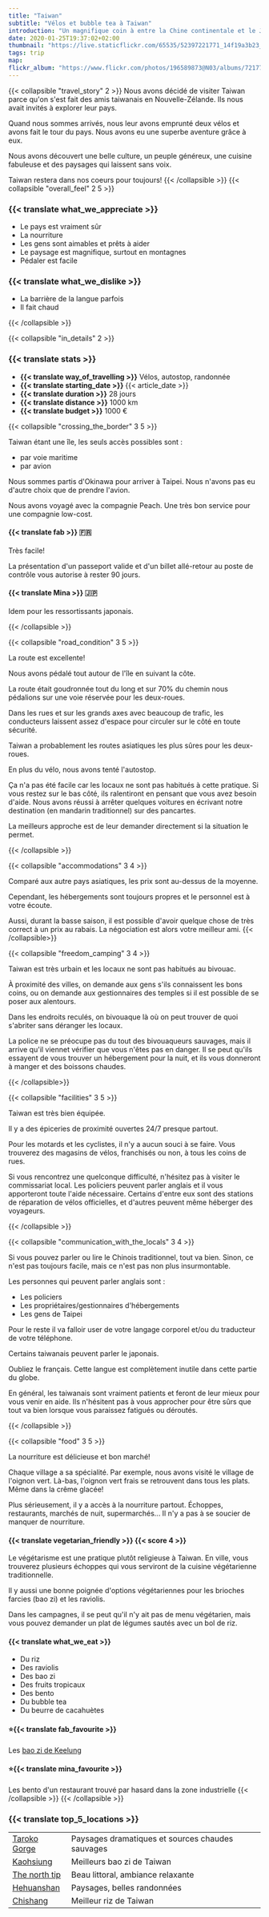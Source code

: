 ```yaml
---
title: "Taiwan"
subtitle: "Vélos et bubble tea à Taiwan"
introduction: "Un magnifique coin à entre la Chine continentale et le Japon pour un tour en vélo sans stress."
date: 2020-01-25T19:37:02+02:00
thumbnail: "https://live.staticflickr.com/65535/52397221771_14f19a3b23_k.jpg"
tags: trip
map:
flickr_album: "https://www.flickr.com/photos/196589873@N03/albums/72177720302559908"
---
```

<!-- ## {{< translate travel_story >}} -->
{{< collapsible "travel_story" 2 >}}
Nous avons décidé de visiter Taiwan parce qu'on s'est fait des amis taiwanais en Nouvelle-Zélande. Ils nous avait invités à explorer leur pays.

Quand nous sommes arrivés, nous leur avons emprunté deux vélos et avons fait le tour du pays. Nous avons eu une superbe aventure grâce à eux. 

Nous avons découvert une belle culture, un peuple généreux, une cuisine fabuleuse et des paysages qui laissent sans voix.

Taiwan restera dans nos coeurs pour toujours!
{{< /collapsible >}}
{{< collapsible "overall_feel" 2 5 >}}

<h3>{{< translate what_we_appreciate >}}</h3>

- Le pays est vraiment sûr
- La nourriture
- Les gens sont aimables et prêts à aider
- Le paysage est magnifique, surtout en montagnes
- Pédaler est facile
  
<h3>{{< translate what_we_dislike >}}</h3>

- La barrière de la langue parfois
- Il fait chaud

{{< /collapsible >}}
<!-- <h2>{{< translate in_details >}}</h2> -->
{{< collapsible "in_details" 2 >}}

<h3>{{< translate stats >}}</h3>
<ul>
<li><b>{{< translate way_of_travelling >}}</b> Vélos, autostop, randonnée</li>
<li><b>{{< translate starting_date >}} </b>{{< article_date >}}</li> 
<li><b>{{< translate duration >}}</b> 28 jours</li>
<li><b>{{< translate distance >}}</b> 1000 km</li>
<li><b>{{< translate budget >}}</b> 1000 €</li>
</ul>

{{< collapsible "crossing_the_border" 3 5 >}}

Taiwan étant une île, les seuls accès possibles sont :
- par voie maritime
- par avion

Nous sommes partis d'Okinawa pour arriver à Taipei. Nous n'avons pas eu d'autre choix que de prendre l'avion.

Nous avons voyagé avec la compagnie Peach. Une très bon service pour une compagnie low-cost.

<h4>{{< translate fab >}} 🇫🇷</h4>

Très facile! 

La présentation d'un passeport valide et d'un billet allé-retour au poste de contrôle vous autorise à rester 90 jours.

<h4>{{< translate Mina >}} 🇯🇵</h4>

Idem pour les ressortissants japonais.

{{< /collapsible >}}

<!-- <h3>{{< translate road_condition >}} {{< score 5 >}}</h3> -->
{{< collapsible "road_condition" 3 5 >}}

La route est excellente!

Nous avons pédalé tout autour de l'île en suivant la côte.

La route était goudronnée tout du long et sur 70% du chemin nous pédalions sur une voie réservée pour les deux-roues.

Dans les rues et sur les grands axes avec beaucoup de trafic, les conducteurs laissent assez d'espace pour circuler sur le côté en toute sécurité.

Taiwan a probablement les routes asiatiques les plus sûres pour les deux-roues.

En plus du vélo, nous avons tenté l'autostop. 

Ça n'a pas été facile car les locaux ne sont pas habitués à cette pratique. Si vous restez sur le bas côté, ils ralentiront en pensant que vous avez besoin d'aide. Nous avons réussi à arrêter quelques voitures en écrivant notre destination (en mandarin traditionnel) sur des pancartes.

La meilleurs approche est de leur demander directement si la situation le permet.

{{< /collapsible >}}

<!-- <h3>{{< translate accommodations >}} {{< score 4 >}}</h3> -->
{{< collapsible "accommodations" 3 4 >}}

Comparé aux autre pays asiatiques, les prix sont au-dessus de la moyenne.

Cependant, les hébergements sont toujours propres et le personnel est à votre écoute.

Aussi, durant la basse saison, il est possible d'avoir quelque chose de très correct à un prix au rabais. La négociation est alors votre meilleur ami.
{{< /collapsible>}}

<!-- <h3>{{< translate freedom_camping >}} {{< score 4 >}}</h3> -->
{{< collapsible "freedom_camping" 3 4 >}}

Taiwan est très urbain et les locaux ne sont pas habitués au bivouac.

À proximité des villes, on demande aux gens s'ils connaissent les bons coins, ou on demande aux gestionnaires des temples si il est possible de se poser aux alentours.

Dans les endroits reculés, on bivouaque là où on peut trouver de quoi s'abriter sans déranger les locaux. 

La police ne se préocupe pas du tout des bivouaqueurs sauvages, mais il arrive qu'il viennet vérifier que vous n'êtes pas en danger. Il se peut qu'ils essayent de vous trouver un hébergement pour la nuit, et ils vous donneront à manger et des boissons chaudes.

{{< /collapsible>}}

<!-- <h3>{{< translate facilities >}} {{< score 5 >}}</h3> -->
{{< collapsible "facilities" 3 5 >}}

Taiwan est très bien équipée.

Il y a des épiceries de proximité ouvertes 24/7 presque partout.

Pour les motards et les cyclistes, il n'y a aucun souci à se faire. Vous trouverez des magasins de vélos, franchisés ou non, à tous les coins de rues.

Si vous rencontrez une quelconque difficulté, n'hésitez pas à visiter le commissariat local. Les policiers peuvent parler anglais et il vous apporteront toute l'aide nécessaire. Certains d'entre eux sont des stations de réparation de vélos officielles, et d'autres peuvent même héberger des voyageurs.  

{{< /collapsible >}}

<!-- <h3>{{< translate communication_with_the_locals >}} {{< score 4 >}}</h3> -->
{{< collapsible "communication_with_the_locals" 3 4 >}}

Si vous pouvez parler ou lire le Chinois traditionnel, tout va bien. Sinon, ce n'est pas toujours facile, mais ce n'est pas non plus insurmontable.

Les personnes qui peuvent parler anglais sont :
- Les policiers
- Les propriétaires/gestionnaires d'hébergements
- Les gens de Taipei

Pour le reste il va falloir user de votre langage corporel et/ou du traducteur de votre téléphone.

Certains taiwanais peuvent parler le japonais.

Oubliez le français. Cette langue est complètement inutile dans cette partie du globe.

En général, les taiwanais sont vraiment patients et feront de leur mieux pour vous venir en aide. Ils n'hésitent pas à vous approcher pour être sûrs que tout va bien lorsque vous paraissez fatigués ou déroutés.

{{< /collapsible >}}

<!-- <h3>{{< translate food >}} {{< score 5 >}}</h3> -->
{{< collapsible "food" 3 5 >}}

La nourriture est délicieuse et bon marché!

Chaque village a sa spécialité. Par exemple, nous avons visité le village de l'oignon vert. Là-bas, l'oignon vert frais se retrouvent dans tous les plats. Même dans la crême glacée!

Plus sérieusement, il y a accès à la nourriture partout. Échoppes, restaurants, marchés de nuit, supermarchés... Il n'y a pas à se soucier de manquer de nourriture.

<h4>{{< translate vegetarian_friendly >}} {{< score 4 >}}</h4>

Le végétarisme est une pratique plutôt religieuse à Taiwan. En ville, vous trouverez plusieurs échoppes qui vous serviront de la cuisine végétarienne traditionnelle.

Il y aussi une bonne poignée d'options végétariennes pour les brioches farcies (bao zi) et les raviolis.

Dans les campagnes, il se peut qu'il n'y ait pas de menu végétarien, mais vous pouvez demander un plat de légumes sautés avec un bol de riz.

<h4>{{< translate what_we_eat >}}</h4> 

- Du riz
- Des raviolis
- Des bao zi
- Des fruits tropicaux
- Des bento
- Du bubble tea
- Du beurre de cacahuètes

<h4>⭐{{< translate fab_favourite >}}</h4>

Les [bao zi de Keelung](https://goo.gl/maps/sxUQzr7ZK7NveCEK6)

<h4>⭐{{< translate mina_favourite >}}</h4>

Les bento d'un restaurant trouvé par hasard dans la zone industrielle
{{< /collapsible >}}
{{< /collapsible >}}

<h3>{{< translate top_5_locations >}}</h3>

|             |             |
|-------------|-------------|
|   [Taroko Gorge](https://goo.gl/maps/M5SDWP2woECw1MoG9)    |   Paysages dramatiques et sources chaudes sauvages    |
|   [Kaohsiung](https://goo.gl/maps/EMBYHJ21c4JJm8Kb7)    |   Meilleurs bao zi de Taiwan    |
|   [The north tip](https://goo.gl/maps/tmJxP7ZQ8gKupovS8)    |   Beau littoral, ambiance relaxante    |
|   [Hehuanshan](https://goo.gl/maps/PGcc5C9WDZgAHAvc7)    |   Paysages, belles randonnées    |
|   [Chishang](https://goo.gl/maps/88d75GTkRBFKZwcG6)    |   Meilleur riz de Taiwan    |

